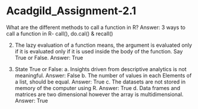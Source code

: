 # Acadgild_Assignment-2.1
What are the different methods to call a function in R?
Answer: 3 ways to call a function in R- call(), do.cal() & recall()

2. The lazy evaluation of a function means, the argument is evaluated only if it is evaluated only if it is used inside the body of the function. Say True or False.
Answer: True

3. State True or False:
a. Insights driven from descriptive analytics is not meaningful.
Answer: False
b. The number of values in each Elements of a list, should be equal.
Answer: True
c. The datasets are not stored in memory of the computer using R.
Answer: True
d. Data frames and matrices are two dimensional however the array is multidimensional.
Answer: True
